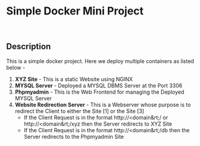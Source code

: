 <h1>Simple Docker Mini Project</h1>
<br>
<h2>Description</h2>
This is a simple docker project. Here we deploy multiple containers as listed below - 
<ol>
 <li><strong>XYZ Site</strong> - This is a static Website using NGINX</li>
 <li><strong>MYSQL Server</strong> - Deployed a MYSQL DBMS Server at the Port 3306</li>
 <li><strong>Phpmyadmin</strong> - This is the Web Frontend for managing the Deployed MYSQL Server</strong>
 <li>
<strong>Website Redirection Server</strong> - This is a Webserver whose purpose is to redirect the Client to either the Site [1] or the Site [3]
	<ul>
		<li>If the Client Request is in the format http://&lt;domain&rt;/ or http://&lt;domain&rt;/xyz then the Server redirects to XYZ Site</li>
		<li>If the Client Request is in the format http://&lt;domain&rt;/db then the Server redirects to the Phpmyadmin Site</li>
	</ul>
</li>
</ol>



